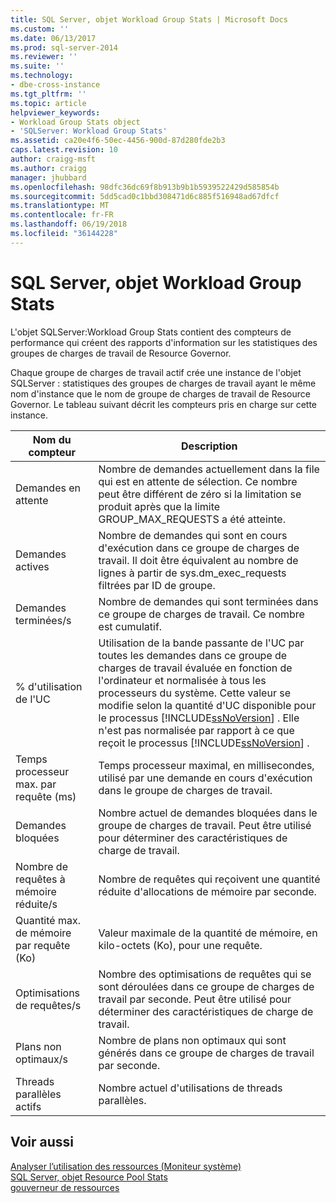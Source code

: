 ```yaml
---
title: SQL Server, objet Workload Group Stats | Microsoft Docs
ms.custom: ''
ms.date: 06/13/2017
ms.prod: sql-server-2014
ms.reviewer: ''
ms.suite: ''
ms.technology:
- dbe-cross-instance
ms.tgt_pltfrm: ''
ms.topic: article
helpviewer_keywords:
- Workload Group Stats object
- 'SQLServer: Workload Group Stats'
ms.assetid: ca20e4f6-50ec-4456-900d-87d280fde2b3
caps.latest.revision: 10
author: craigg-msft
ms.author: craigg
manager: jhubbard
ms.openlocfilehash: 98dfc36dc69f8b913b9b1b5939522429d585854b
ms.sourcegitcommit: 5dd5cad0c1bbd308471d6c885f516948ad67dfcf
ms.translationtype: MT
ms.contentlocale: fr-FR
ms.lasthandoff: 06/19/2018
ms.locfileid: "36144228"
---
```

# <a name="sql-server-workload-group-stats-object"></a>SQL Server, objet Workload Group Stats
  L'objet SQLServer:Workload Group Stats contient des compteurs de performance qui créent des rapports d'information sur les statistiques des groupes de charges de travail de Resource Governor.  
  
 Chaque groupe de charges de travail actif crée une instance de l'objet SQLServer : statistiques des groupes de charges de travail ayant le même nom d'instance que le nom de groupe de charges de travail de Resource Governor. Le tableau suivant décrit les compteurs pris en charge sur cette instance.  
  
|Nom du compteur|Description|  
|------------------|-----------------|  
|Demandes en attente|Nombre de demandes actuellement dans la file qui est en attente de sélection. Ce nombre peut être différent de zéro si la limitation se produit après que la limite GROUP_MAX_REQUESTS a été atteinte.|  
|Demandes actives|Nombre de demandes qui sont en cours d'exécution dans ce groupe de charges de travail. Il doit être équivalent au nombre de lignes à partir de sys.dm_exec_requests filtrées par ID de groupe.|  
|Demandes terminées/s|Nombre de demandes qui sont terminées dans ce groupe de charges de travail. Ce nombre est cumulatif.|  
|% d'utilisation de l'UC|Utilisation de la bande passante de l'UC par toutes les demandes dans ce groupe de charges de travail évaluée en fonction de l'ordinateur et normalisée à tous les processeurs du système. Cette valeur se modifie selon la quantité d'UC disponible pour le processus [!INCLUDE[ssNoVersion](../../includes/ssnoversion-md.md)] . Elle n'est pas normalisée par rapport à ce que reçoit le processus [!INCLUDE[ssNoVersion](../../includes/ssnoversion-md.md)] .|  
|Temps processeur max. par requête (ms)|Temps processeur maximal, en millisecondes, utilisé par une demande en cours d'exécution dans le groupe de charges de travail.|  
|Demandes bloquées|Nombre actuel de demandes bloquées dans le groupe de charges de travail. Peut être utilisé pour déterminer des caractéristiques de charge de travail.|  
|Nombre de requêtes à mémoire réduite/s|Nombre de requêtes qui reçoivent une quantité réduite d'allocations de mémoire par seconde.|  
|Quantité max. de mémoire par requête (Ko)|Valeur maximale de la quantité de mémoire, en kilo-octets (Ko), pour une requête.|  
|Optimisations de requêtes/s|Nombre des optimisations de requêtes qui se sont déroulées dans ce groupe de charges de travail par seconde. Peut être utilisé pour déterminer des caractéristiques de charge de travail.|  
|Plans non optimaux/s|Nombre de plans non optimaux qui sont générés dans ce groupe de charges de travail par seconde.|  
|Threads parallèles actifs|Nombre actuel d'utilisations de threads parallèles.|  
  
## <a name="see-also"></a>Voir aussi  
 [Analyser l’utilisation des ressources &#40;Moniteur système&#41;](monitor-resource-usage-system-monitor.md)   
 [SQL Server, objet Resource Pool Stats](sql-server-resource-pool-stats-object.md)   
 [gouverneur de ressources](../resource-governor/resource-governor.md)  
  
  